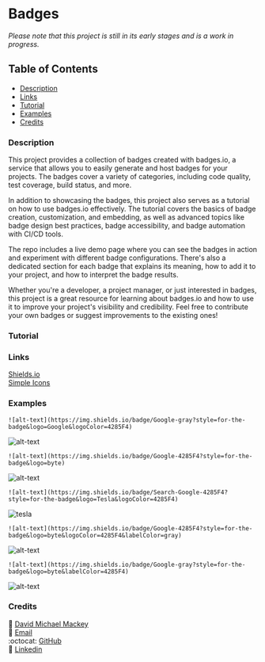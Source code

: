 # Badges

*Please note that this project is still in its early stages and is a work in progress.*

## Table of Contents

- [Description](#description)
- [Links](#links)
- [Tutorial](#tutorial)
- [Examples](#examples)
- [Credits](#credits)

### Description

This project provides a collection of badges created with badges.io, a service that allows you to easily generate and host badges for your projects. The badges cover a variety of categories, including code quality, test coverage, build status, and more.

In addition to showcasing the badges, this project also serves as a tutorial on how to use badges.io effectively. The tutorial covers the basics of badge creation, customization, and embedding, as well as advanced topics like badge design best practices, badge accessibility, and badge automation with CI/CD tools.

The repo includes a live demo page where you can see the badges in action and experiment with different badge configurations. There's also a dedicated section for each badge that explains its meaning, how to add it to your project, and how to interpret the badge results.

Whether you're a developer, a project manager, or just interested in badges, this project is a great resource for learning about badges.io and how to use it to improve your project's visibility and credibility. Feel free to contribute your own badges or suggest improvements to the existing ones!

### Tutorial

### Links

[Shields.io](https://shields.io/)
<br>
[Simple Icons](https://simpleicons.org/)

### Examples

`![alt-text](https://img.shields.io/badge/Google-gray?style=for-the-badge&logo=Google&logoColor=4285F4)`

![alt-text](https://img.shields.io/badge/Google-gray?style=for-the-badge&logo=Google&logoColor=4285F4)

`![alt-text](https://img.shields.io/badge/Google-4285F4?style=for-the-badge&logo=byte)`

![alt-text](https://img.shields.io/badge/Google-4285F4?style=for-the-badge&logo=byte)

`![alt-text](https://img.shields.io/badge/Search-Google-4285F4?style=for-the-badge&logo=Tesla&logoColor=4285F4)`

![tesla](https://img.shields.io/badge/Search-Google-4285F4?style=for-the-badge&logo=Tesla&logoColor=4285F4)

`![alt-text](https://img.shields.io/badge/Google-4285F4?style=for-the-badge&logo=byte&logoColor=4285F4&labelColor=gray)`

![alt-text](https://img.shields.io/badge/Google-4285F4?style=for-the-badge&logo=byte&logoColor=4285F4&labelColor=gray)

`![alt-text](https://img.shields.io/badge/Google-gray?style=for-the-badge&logo=byte&labelColor=4285F4)`

![alt-text](https://img.shields.io/badge/Google-gray?style=for-the-badge&logo=byte&labelColor=4285F4)


### Credits

:bust_in_silhouette: [David Michael Mackey](https://www.notion.so/davidmichaelmackey/David-Mackey-a59ce61a996840d6a933e3b135673467?pvs=4)
<br>
:email: [Email](mailto:davidmackey@hey.com)
<br>
:octocat: [GitHub](https://github.com/davidmichaelmackey/)
<br>
:briefcase: [Linkedin](https://linkedin.com/in/davidmichaelmackey/)
